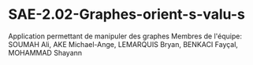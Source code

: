 # SAE-2.02-Graphes-orient-s-valu-s
Application permettant de manipuler des graphes 
Membres de l'équipe: SOUMAH Ali, AKE Michael-Ange, LEMARQUIS Bryan, BENKACI Fayçal, MOHAMMAD Shayann
